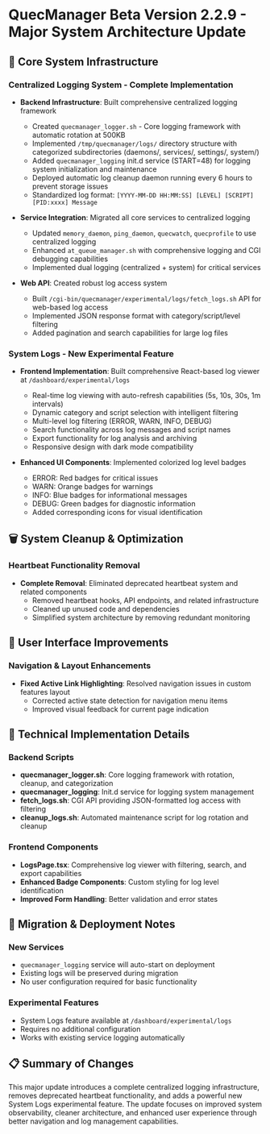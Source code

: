 # QuecManager Beta Version 2.2.9 - Major System Architecture Update

## **🔧 Core System Infrastructure**

### **Centralized Logging System - Complete Implementation**

- **Backend Infrastructure**: Built comprehensive centralized logging framework
  - Created `quecmanager_logger.sh` - Core logging framework with automatic rotation at 500KB
  - Implemented `/tmp/quecmanager/logs/` directory structure with categorized subdirectories (daemons/, services/, settings/, system/)
  - Added `quecmanager_logging` init.d service (START=48) for logging system initialization and maintenance
  - Deployed automatic log cleanup daemon running every 6 hours to prevent storage issues
  - Standardized log format: `[YYYY-MM-DD HH:MM:SS] [LEVEL] [SCRIPT] [PID:xxxx] Message`

- **Service Integration**: Migrated all core services to centralized logging
  - Updated `memory_daemon`, `ping_daemon`, `quecwatch`, `quecprofile` to use centralized logging
  - Enhanced `at_queue_manager.sh` with comprehensive logging and CGI debugging capabilities
  - Implemented dual logging (centralized + system) for critical services

- **Web API**: Created robust log access system
  - Built `/cgi-bin/quecmanager/experimental/logs/fetch_logs.sh` API for web-based log access
  - Implemented JSON response format with category/script/level filtering
  - Added pagination and search capabilities for large log files

### **System Logs - New Experimental Feature**

- **Frontend Implementation**: Built comprehensive React-based log viewer at `/dashboard/experimental/logs`
  - Real-time log viewing with auto-refresh capabilities (5s, 10s, 30s, 1m intervals)
  - Dynamic category and script selection with intelligent filtering
  - Multi-level log filtering (ERROR, WARN, INFO, DEBUG)
  - Search functionality across log messages and script names
  - Export functionality for log analysis and archiving
  - Responsive design with dark mode compatibility

- **Enhanced UI Components**: Implemented colorized log level badges
  - ERROR: Red badges for critical issues
  - WARN: Orange badges for warnings
  - INFO: Blue badges for informational messages
  - DEBUG: Green badges for diagnostic information
  - Added corresponding icons for visual identification

## **🗑️ System Cleanup & Optimization**

### **Heartbeat Functionality Removal**

- **Complete Removal**: Eliminated deprecated heartbeat system and related components
  - Removed heartbeat hooks, API endpoints, and related infrastructure
  - Cleaned up unused code and dependencies
  - Simplified system architecture by removing redundant monitoring

## **🎨 User Interface Improvements**

### **Navigation & Layout Enhancements**

- **Fixed Active Link Highlighting**: Resolved navigation issues in custom features layout
  - Corrected active state detection for navigation menu items
  - Improved visual feedback for current page indication

## **🔧 Technical Implementation Details**

### **Backend Scripts**

- **quecmanager_logger.sh**: Core logging framework with rotation, cleanup, and categorization
- **quecmanager_logging**: Init.d service for logging system management
- **fetch_logs.sh**: CGI API providing JSON-formatted log access with filtering
- **cleanup_logs.sh**: Automated maintenance script for log rotation and cleanup

### **Frontend Components**

- **LogsPage.tsx**: Comprehensive log viewer with filtering, search, and export capabilities
- **Enhanced Badge Components**: Custom styling for log level identification
- **Improved Form Handling**: Better validation and error states

## **🔄 Migration & Deployment Notes**

### **New Services**

- `quecmanager_logging` service will auto-start on deployment
- Existing logs will be preserved during migration
- No user configuration required for basic functionality

### **Experimental Features**

- System Logs feature available at `/dashboard/experimental/logs`
- Requires no additional configuration
- Works with existing service logging automatically

## **📋 Summary of Changes**

This major update introduces a complete centralized logging infrastructure, removes deprecated heartbeat functionality, and adds a powerful new System Logs experimental feature. The update focuses on improved system observability, cleaner architecture, and enhanced user experience through better navigation and log management capabilities.
